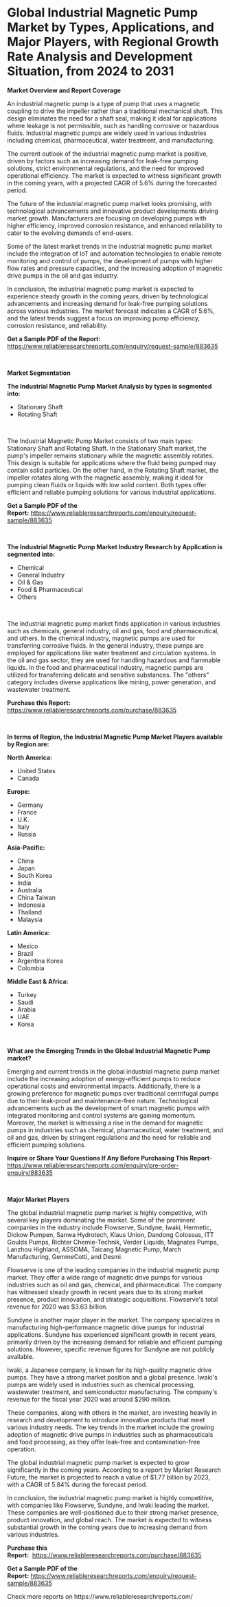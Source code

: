 <p><h1>Global Industrial Magnetic Pump Market by Types, Applications, and Major Players, with Regional Growth Rate Analysis and Development Situation, from 2024 to 2031</h1></p><p><strong>Market Overview and Report Coverage</strong></p>
<p><p>An industrial magnetic pump is a type of pump that uses a magnetic coupling to drive the impeller rather than a traditional mechanical shaft. This design eliminates the need for a shaft seal, making it ideal for applications where leakage is not permissible, such as handling corrosive or hazardous fluids. Industrial magnetic pumps are widely used in various industries including chemical, pharmaceutical, water treatment, and manufacturing.</p><p>The current outlook of the industrial magnetic pump market is positive, driven by factors such as increasing demand for leak-free pumping solutions, strict environmental regulations, and the need for improved operational efficiency. The market is expected to witness significant growth in the coming years, with a projected CAGR of 5.6% during the forecasted period.</p><p>The future of the industrial magnetic pump market looks promising, with technological advancements and innovative product developments driving market growth. Manufacturers are focusing on developing pumps with higher efficiency, improved corrosion resistance, and enhanced reliability to cater to the evolving demands of end-users.</p><p>Some of the latest market trends in the industrial magnetic pump market include the integration of IoT and automation technologies to enable remote monitoring and control of pumps, the development of pumps with higher flow rates and pressure capacities, and the increasing adoption of magnetic drive pumps in the oil and gas industry.</p><p>In conclusion, the industrial magnetic pump market is expected to experience steady growth in the coming years, driven by technological advancements and increasing demand for leak-free pumping solutions across various industries. The market forecast indicates a CAGR of 5.6%, and the latest trends suggest a focus on improving pump efficiency, corrosion resistance, and reliability.</p></p>
<p><strong>Get a Sample PDF of the Report:</strong> <a href="https://www.reliableresearchreports.com/enquiry/request-sample/883635">https://www.reliableresearchreports.com/enquiry/request-sample/883635</a></p>
<p>&nbsp;</p>
<p><strong>Market Segmentation</strong></p>
<p><strong>The Industrial Magnetic Pump Market Analysis by types is segmented into:</strong></p>
<p><ul><li>Stationary Shaft</li><li>Rotating Shaft</li></ul></p>
<p>&nbsp;</p>
<p><p>The Industrial Magnetic Pump Market consists of two main types: Stationary Shaft and Rotating Shaft. In the Stationary Shaft market, the pump's impeller remains stationary while the magnetic assembly rotates. This design is suitable for applications where the fluid being pumped may contain solid particles. On the other hand, in the Rotating Shaft market, the impeller rotates along with the magnetic assembly, making it ideal for pumping clean fluids or liquids with low solid content. Both types offer efficient and reliable pumping solutions for various industrial applications.</p></p>
<p><strong>Get a Sample PDF of the Report:</strong>&nbsp;<a href="https://www.reliableresearchreports.com/enquiry/request-sample/883635">https://www.reliableresearchreports.com/enquiry/request-sample/883635</a></p>
<p>&nbsp;</p>
<p><strong>The Industrial Magnetic Pump Market Industry Research by Application is segmented into:</strong></p>
<p><ul><li>Chemical</li><li>General Industry</li><li>Oil & Gas</li><li>Food & Pharmaceutical</li><li>Others</li></ul></p>
<p>&nbsp;</p>
<p><p>The industrial magnetic pump market finds application in various industries such as chemicals, general industry, oil and gas, food and pharmaceutical, and others. In the chemical industry, magnetic pumps are used for transferring corrosive fluids. In the general industry, these pumps are employed for applications like water treatment and circulation systems. In the oil and gas sector, they are used for handling hazardous and flammable liquids. In the food and pharmaceutical industry, magnetic pumps are utilized for transferring delicate and sensitive substances. The "others" category includes diverse applications like mining, power generation, and wastewater treatment.</p></p>
<p><strong>Purchase this Report:</strong>&nbsp; <a href="https://www.reliableresearchreports.com/purchase/883635">https://www.reliableresearchreports.com/purchase/883635</a></p>
<p>&nbsp;</p>
<p><strong>In terms of Region, the Industrial Magnetic Pump Market Players available by Region are:</strong></p>
<p>
    <p> <strong> North America: </strong>
        <ul>
            <li>United States</li>
            <li>Canada</li>
        </ul>
        </p> 
    <p> <strong> Europe: </strong>
        <ul>
            <li>Germany</li>
            <li>France</li>
            <li>U.K.</li>
            <li>Italy</li>
            <li>Russia</li>
        </ul>
        </p> 
    <p> <strong> Asia-Pacific: </strong>
        <ul>
            <li>China</li>
            <li>Japan</li>
            <li>South Korea</li>
            <li>India</li>
            <li>Australia</li>
            <li>China Taiwan</li>
            <li>Indonesia</li>
            <li>Thailand</li>
            <li>Malaysia</li>
        </ul>
        </p> 
    <p> <strong> Latin America: </strong>
        <ul>
            <li>Mexico</li>
            <li>Brazil</li>
            <li>Argentina Korea</li>
            <li>Colombia</li>
        </ul>
        </p> 
    <p> <strong> Middle East & Africa: </strong>
        <ul>
            <li>Turkey</li>
            <li>Saudi</li>
            <li>Arabia</li>
            <li>UAE</li>
            <li>Korea</li>
        </ul>
    </p>
    </p>
<p>&nbsp;</p>
<p><strong>What are the Emerging Trends in the Global Industrial Magnetic Pump market?</strong></p>
<p><p>Emerging and current trends in the global industrial magnetic pump market include the increasing adoption of energy-efficient pumps to reduce operational costs and environmental impacts. Additionally, there is a growing preference for magnetic pumps over traditional centrifugal pumps due to their leak-proof and maintenance-free nature. Technological advancements such as the development of smart magnetic pumps with integrated monitoring and control systems are gaining momentum. Moreover, the market is witnessing a rise in the demand for magnetic pumps in industries such as chemical, pharmaceutical, water treatment, and oil and gas, driven by stringent regulations and the need for reliable and efficient pumping solutions.</p></p>
<p><strong>Inquire or Share Your Questions If Any Before Purchasing This Report</strong>- <a href="https://www.reliableresearchreports.com/enquiry/pre-order-enquiry/883635">https://www.reliableresearchreports.com/enquiry/pre-order-enquiry/883635</a></p>
<p>&nbsp;</p>
<p><strong>Major Market Players</strong></p>
<p><p>The global industrial magnetic pump market is highly competitive, with several key players dominating the market. Some of the prominent companies in the industry include Flowserve, Sundyne, Iwaki, Hermetic, Dickow Pumpen, Sanwa Hydrotech, Klaus Union, Dandong Colossus, ITT Goulds Pumps, Richter Chemie-Technik, Verder Liquids, Magnatex Pumps, Lanzhou Highland, ASSOMA, Taicang Magnetic Pump, March Manufacturing, GemmeCotti, and Desmi.</p><p>Flowserve is one of the leading companies in the industrial magnetic pump market. They offer a wide range of magnetic drive pumps for various industries such as oil and gas, chemical, and pharmaceutical. The company has witnessed steady growth in recent years due to its strong market presence, product innovation, and strategic acquisitions. Flowserve's total revenue for 2020 was $3.63 billion.</p><p>Sundyne is another major player in the market. The company specializes in manufacturing high-performance magnetic drive pumps for industrial applications. Sundyne has experienced significant growth in recent years, primarily driven by the increasing demand for reliable and efficient pumping solutions. However, specific revenue figures for Sundyne are not publicly available.</p><p>Iwaki, a Japanese company, is known for its high-quality magnetic drive pumps. They have a strong market position and a global presence. Iwaki's pumps are widely used in industries such as chemical processing, wastewater treatment, and semiconductor manufacturing. The company's revenue for the fiscal year 2020 was around $290 million.</p><p>These companies, along with others in the market, are investing heavily in research and development to introduce innovative products that meet various industry needs. The key trends in the market include the growing adoption of magnetic drive pumps in industries such as pharmaceuticals and food processing, as they offer leak-free and contamination-free operation.</p><p>The global industrial magnetic pump market is expected to grow significantly in the coming years. According to a report by Market Research Future, the market is projected to reach a value of $1.77 billion by 2023, with a CAGR of 5.84% during the forecast period.</p><p>In conclusion, the industrial magnetic pump market is highly competitive, with companies like Flowserve, Sundyne, and Iwaki leading the market. These companies are well-positioned due to their strong market presence, product innovation, and global reach. The market is expected to witness substantial growth in the coming years due to increasing demand from various industries.</p></p>
<p><strong>Purchase this Report:</strong>&nbsp;&nbsp;<a href="https://www.reliableresearchreports.com/purchase/883635">https://www.reliableresearchreports.com/purchase/883635</a></p>
<p></p>
<p><strong>Get a Sample PDF of the Report:</strong>&nbsp;<a href="https://www.reliableresearchreports.com/enquiry/request-sample/883635">https://www.reliableresearchreports.com/enquiry/request-sample/883635</a></p>
<p>Check more reports on https://www.reliableresearchreports.com/</p>